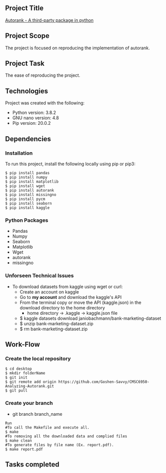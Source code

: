 ## Project Title
[Autorank - A third-party package in python](https://www.kaggle.com/janiobachmann/bank-marketing-dataset)

## Project Scope
The project is focused on reproducing the implementation of autorank.

## Project Task
The ease of reproducing the project.

## Technologies
Project was created with the following:
* Python version: 3.8.2
* GNU nano version: 4.8
* Pip version: 20.0.2

## Dependencies
### Installation
To run this project, install the following locally using pip or pip3:

```
$ pip install pandas
$ pip install numpy
$ pip install matplotlib
$ pip install wget 
$ pip install autorank
$ pip install missingno
$ pip install pycm
$ pip install seaborn
$ pip install kaggle

```
### Python Packages
* Pandas
* Numpy
* Seaborn	
* Matplotlib
* Wget
* autorank
* missingno

### Unforseen Technical Issues

* To download datasets from kaggle using wget or curl:
    * Create an account on kaggle
    * Go to <b>my account</b> and download the kaggle's API
    * From the terminal copy or move the API (kaggle.json) in the download directory to the home directory
        * home directory -> .kaggle -> kaggle.json file
    * $ kaggle datasets download janiobachmann/bank-marketing-dataset
    * $ unzip bank-marketing-dataset.zip
    * $ rm bank-marketing-dataset.zip 


## Work-Flow
### Create the local repository

```
$ cd desktop
$ mkdir folderName
$ git init
$ git remote add origin https://github.com/Goshen-Savvy/CMSC6950-Analyzing-Autorank.git
$ git pull
```
### Create your branch

* git branch branch_name

```
Run
#To call the Makefile and execute all.
$ make
#To removing all the downloaded data and complied files
$ make clean
#To generate files by file name (Ex. report.pdf).
$ make report.pdf
```

## Tasks completed      